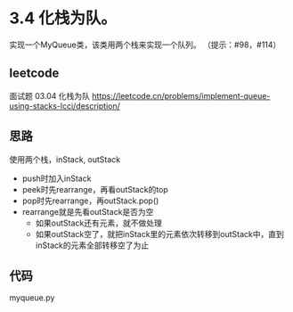 # 3.4 化栈为队。
实现一个MyQueue类，该类用两个栈来实现一个队列。
（提示：#98，#114）

## leetcode
面试题 03.04 化栈为队
https://leetcode.cn/problems/implement-queue-using-stacks-lcci/description/

## 思路
使用两个栈，inStack, outStack
- push时加入inStack
- peek时先rearrange，再看outStack的top
- pop时先rearrange，再outStack.pop()
- rearrange就是先看outStack是否为空
    - 如果outStack还有元素，就不做处理
    - 如果outStack空了，就把inStack里的元素依次转移到outStack中，直到inStack的元素全部转移空了为止

## 代码
myqueue.py